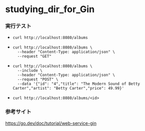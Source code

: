 # studying_dir_for_Gin

### 実行テスト
- ```
  curl http://localhost:8080/albums
  ```
- ```
  curl http://localhost:8080/albums \
    --header "Content-Type: application/json" \
    --request "GET"
  ```
- ```
  curl http://localhost:8080/albums \
    --include \
    --header "Content-Type: application/json" \
    --request "POST" \
    --data '{"id": "4","title": "The Modern Sound of Betty Carter","artist": "Betty Carter","price": 49.99}'
  ```
- ```
  curl http://localhost:8080/albums/<id>
  ```

### 参考サイト
https://go.dev/doc/tutorial/web-service-gin